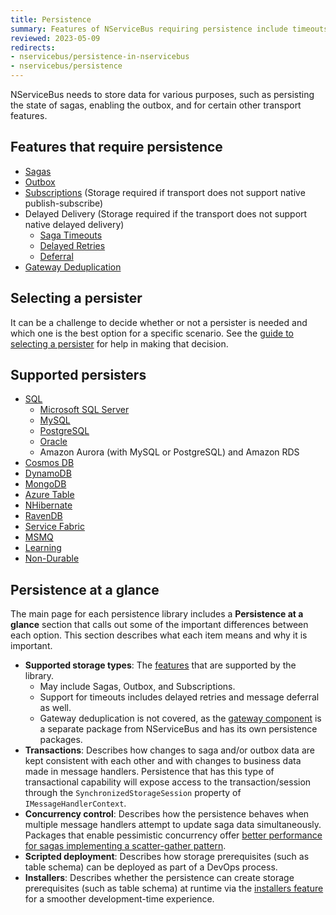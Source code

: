 ```yaml
---
title: Persistence
summary: Features of NServiceBus requiring persistence include timeouts, sagas, and subscription storage.
reviewed: 2023-05-09
redirects:
- nservicebus/persistence-in-nservicebus
- nservicebus/persistence
---
```


NServiceBus needs to store data for various purposes, such as persisting the state of sagas, enabling the outbox, and for certain other transport features.


## Features that require persistence

 * [Sagas](/nservicebus/sagas/)
 * [Outbox](/nservicebus/outbox/)
 * [Subscriptions](/nservicebus/messaging/publish-subscribe/) (Storage required if transport does not support native publish-subscribe)
 * Delayed Delivery (Storage required if the transport does not support native delayed delivery)
    * [Saga Timeouts](/nservicebus/sagas/timeouts.md) 
    * [Delayed Retries](/nservicebus/recoverability/#delayed-retries)
    * [Deferral](/nservicebus/messaging/delayed-delivery.md)
 * [Gateway Deduplication](/nservicebus/gateway/)

## Selecting a persister

It can be a challenge to decide whether or not a persister is needed and which one is the best option for a specific scenario. See the [guide to selecting a persister](selecting.md) for help in making that decision.

## Supported persisters

- [SQL](/persistence/sql/)
  - [Microsoft SQL Server](/persistence/sql/dialect-mssql.md)
  - [MySQL](/persistence/sql/dialect-mysql.md)
  - [PostgreSQL](/persistence/sql/dialect-postgresql.md)
  - [Oracle](/persistence/sql/dialect-oracle.md)
  - Amazon Aurora (with MySQL or PostgreSQL) and Amazon RDS
- [Cosmos DB](/persistence/cosmosdb/)
- [DynamoDB](/persistence/dynamodb/)
- [MongoDB](/persistence/mongodb/)
- [Azure Table](/persistence/azure-table/)
- [NHibernate](/persistence/nhibernate/)
- [RavenDB](/persistence/ravendb/)
- [Service Fabric](/persistence/service-fabric/)
- [MSMQ](/persistence/msmq/)
- [Learning](/persistence/learning/)
- [Non-Durable](/persistence/non-durable/)

## Persistence at a glance

The main page for each persistence library includes a **Persistence at a glance** section that calls out some of the important differences between each option. This section describes what each item means and why it is important.

* **Supported storage types**: The [features](#features-that-require-persistence) that are supported by the library.
  * May include Sagas, Outbox, and Subscriptions.
  * Support for timeouts includes delayed retries and message deferral as well.
  * Gateway deduplication is not covered, as the [gateway component](/nservicebus/gateway/) is a separate package from NServiceBus and has its own persistence packages.
* **Transactions**: Describes how changes to saga and/or outbox data are kept consistent with each other and with changes to business data made in message handlers. Persistence that has this type of transactional capability will expose access to the transaction/session through the `SynchronizedStorageSession` property of `IMessageHandlerContext`.
* **Concurrency control**: Describes how the persistence behaves when multiple message handlers attempt to update saga data simultaneously. Packages that enable pessimistic concurrency offer [better performance for sagas implementing a scatter-gather pattern](https://particular.net/blog/optimizations-to-scatter-gather-sagas).
* **Scripted deployment**: Describes how storage prerequisites (such as table schema) can be deployed as part of a DevOps process.
* **Installers**: Describes whether the persistence can create storage prerequisites (such as table schema) at runtime via the [installers feature](/nservicebus/operations/installers.md) for a smoother development-time experience.
